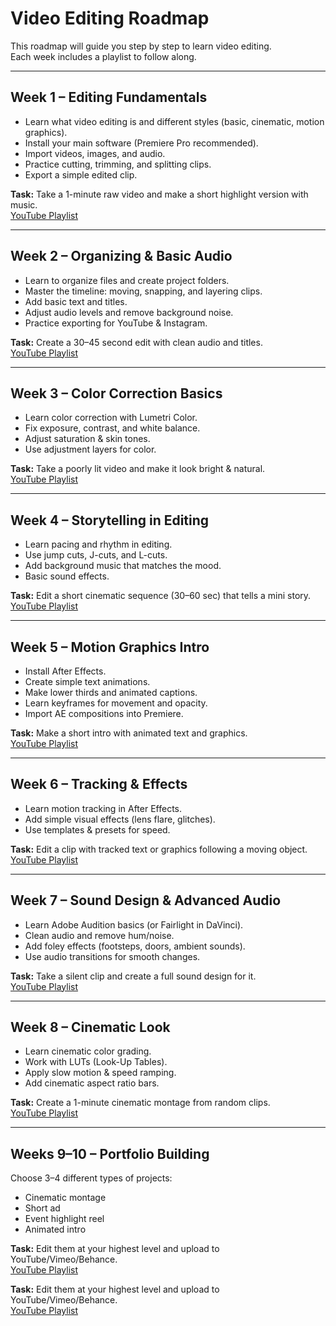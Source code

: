 # Video Editing Roadmap 

This roadmap will guide you step by step to learn video editing.  
Each week includes a playlist to follow along.

---

## Week 1 – Editing Fundamentals
- Learn what video editing is and different styles (basic, cinematic, motion graphics).
- Install your main software (Premiere Pro recommended).
- Import videos, images, and audio.
- Practice cutting, trimming, and splitting clips.
- Export a simple edited clip.  

 **Task:** Take a 1-minute raw video and make a short highlight version with music.  
 [YouTube Playlist](https://youtube.com/playlist?list=EXAMPLE1)

---

## Week 2 – Organizing & Basic Audio
- Learn to organize files and create project folders.
- Master the timeline: moving, snapping, and layering clips.
- Add basic text and titles.
- Adjust audio levels and remove background noise.
- Practice exporting for YouTube & Instagram.  

 **Task:** Create a 30–45 second edit with clean audio and titles.  
 [YouTube Playlist](https://youtube.com/playlist?list=EXAMPLE2)

---

## Week 3 – Color Correction Basics
- Learn color correction with Lumetri Color.
- Fix exposure, contrast, and white balance.
- Adjust saturation & skin tones.
- Use adjustment layers for color.  

 **Task:** Take a poorly lit video and make it look bright & natural.  
 [YouTube Playlist](https://youtube.com/playlist?list=EXAMPLE3)

---

## Week 4 – Storytelling in Editing
- Learn pacing and rhythm in editing.
- Use jump cuts, J-cuts, and L-cuts.
- Add background music that matches the mood.
- Basic sound effects.  

 **Task:** Edit a short cinematic sequence (30–60 sec) that tells a mini story.  
 [YouTube Playlist](https://youtube.com/playlist?list=EXAMPLE4)

---

## Week 5 – Motion Graphics Intro
- Install After Effects.
- Create simple text animations.
- Make lower thirds and animated captions.
- Learn keyframes for movement and opacity.
- Import AE compositions into Premiere.  

 **Task:** Make a short intro with animated text and graphics.  
 [YouTube Playlist](https://youtube.com/playlist?list=EXAMPLE5)

---

## Week 6 – Tracking & Effects
- Learn motion tracking in After Effects.
- Add simple visual effects (lens flare, glitches).
- Use templates & presets for speed.  

 **Task:** Edit a clip with tracked text or graphics following a moving object.  
 [YouTube Playlist](https://youtube.com/playlist?list=EXAMPLE6)

---

## Week 7 – Sound Design & Advanced Audio
- Learn Adobe Audition basics (or Fairlight in DaVinci).
- Clean audio and remove hum/noise.
- Add foley effects (footsteps, doors, ambient sounds).
- Use audio transitions for smooth changes.  

 **Task:** Take a silent clip and create a full sound design for it.  
 [YouTube Playlist](https://youtube.com/playlist?list=EXAMPLE7)

---

## Week 8 – Cinematic Look
- Learn cinematic color grading.
- Work with LUTs (Look-Up Tables).
- Apply slow motion & speed ramping.
- Add cinematic aspect ratio bars.  

 **Task:** Create a 1-minute cinematic montage from random clips.  
 [YouTube Playlist](https://youtube.com/playlist?list=EXAMPLE8)

---

## Weeks 9–10 – Portfolio Building
Choose 3–4 different types of projects:
- Cinematic montage
- Short ad
- Event highlight reel
- Animated intro

 **Task:** Edit them at your highest level and upload to YouTube/Vimeo/Behance.  
 [YouTube Playlist](https://youtube.com/playlist?list=EXAMPLE9)

**Task:** Edit them at your highest level and upload to YouTube/Vimeo/Behance.  
 [YouTube Playlist](https://youtube.com/playlist?list=EXAMPLE9)
